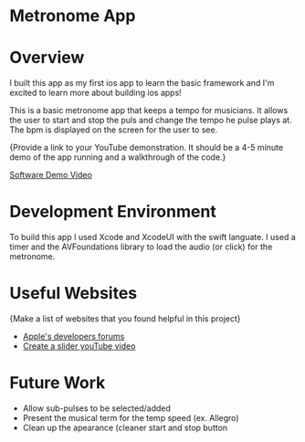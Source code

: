 # Metronome App

# Overview

I built this app as my first ios app to learn the basic framework and I'm excited to learn more about building ios apps!

This is a basic metronome app that keeps a tempo for musicians. It allows the user to start and stop the puls and change the tempo he pulse plays at. The bpm is displayed on the screen for the user to see.

{Provide a link to your YouTube demonstration.  It should be a 4-5 minute demo of the app running and a walkthrough of the code.}

[Software Demo Video](http://youtube.link.goes.here)

# Development Environment

To build this app I used Xcode and XcodeUI with the swift languate. I used a timer and the AVFoundations library to load the audio (or click) for the metronome.


# Useful Websites

{Make a list of websites that you found helpful in this project}
* [Apple's developers forums]([(https://forums.developer.apple.com/forums/)])
* [Create a slider youTube video]([https://www.youtube.com/watch?v=zTDUcwn6zyU])

# Future Work

* Allow sub-pulses to be selected/added
* Present the musical term for the temp speed (ex. Allegro)
* Clean up the apearance (cleaner start and stop button
